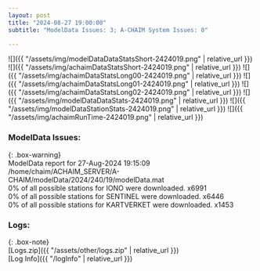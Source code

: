 ```yaml
---
layout: post
title: "2024-08-27 19:00:00"
subtitle: "ModelData Issues: 3; A-CHAIM System Issues: 0"

---
```


![]({{ "/assets/img/modelDataDataStatsShort-2424019.png" | relative_url }})
![]({{ "/assets/img/achaimDataStatsShort-2424019.png" | relative_url }})
![]({{ "/assets/img/achaimDataStatsLong00-2424019.png" | relative_url }})
![]({{ "/assets/img/achaimDataStatsLong01-2424019.png" | relative_url }})
![]({{ "/assets/img/achaimDataStatsLong02-2424019.png" | relative_url }})
![]({{ "/assets/img/modelDataDataStats-2424019.png" | relative_url }})
![]({{ "/assets/img/modelDataStationStats-2424019.png" | relative_url }})
![]({{ "/assets/img/achaimRunTime-2424019.png" | relative_url }})


### ModelData Issues:  
  
{: .box-warning}  
 ModelData report for 27-Aug-2024 19:15:09   
 /home/chaim/ACHAIM_SERVER/A-CHAIM/modelData/2024/240/19/modelData.mat   
 0% of all possible stations for IONO were downloaded. x6991   
 0% of all possible stations for SENTINEL were downloaded. x6446   
 0% of all possible stations for KARTVERKET were downloaded. x1453   
  


### Logs:  
  
{: .box-note}  
[Logs.zip]({{ "/assets/other/logs.zip" | relative_url }})  
[Log Info]({{ "/logInfo" | relative_url }})  
